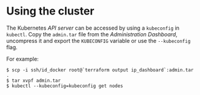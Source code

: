 
# Using the cluster

The Kubernetes _API server_ can be accessed by using a `kubeconfig`
in `kubectl`. Copy the `admin.tar` file from the _Administration Dashboard_,
uncompress it and export the `KUBECONFIG` variable or use the `--kubeconfig`
flag.

For example:

```
$ scp -i ssh/id_docker root@`terraform output ip_dashboard`:admin.tar .
$ tar xvpf admin.tar
$ kubectl --kubeconfig=kubeconfig get nodes
```

